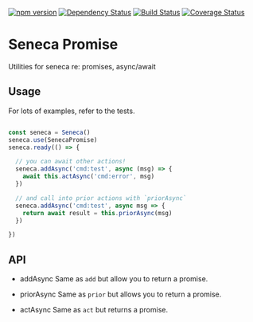 
[![npm version][npm-badge]][npm-url]
[![Dependency Status][david-badge]][david-url]
[![Build Status][travis-badge]][travis-url]
[![Coverage Status][coveralls-badge]][coveralls-url]

# Seneca Promise

Utilities for seneca re: promises, async/await

## Usage

For lots of examples, refer to the tests.

```js

const seneca = Seneca()
seneca.use(SenecaPromise)
seneca.ready(() => {

  // you can await other actions!
  seneca.addAsync('cmd:test', async (msg) => {
    await this.actAsync('cmd:error', msg)
  })

  // and call into prior actions with `priorAsync`
  seneca.addAsync('cmd:test', async msg => {
    return await result = this.priorAsync(msg)
  })

})

```

## API

* addAsync 
  Same as `add` but allow you to return a promise.

* priorAsync
  Same as `prior` but allows you to return a promise.

* actAsync
  Same as `act` but returns a promise.

[npm-badge]: https://badge.fury.io/js/hashifier.svg
[npm-url]: https://badge.fury.io/js/hashifier
[david-badge]: https://david-dm.org/tswaters/hashifier.svg
[david-url]: https://david-dm.org/tswaters/hashifier
[travis-badge]: https://travis-ci.org/tswaters/seneca-promise.svg?branch=master
[travis-url]: https://travis-ci.org/tswaters/seneca-promise
[coveralls-badge]: https://coveralls.io/repos/github/tswaters/seneca-promise/badge.svg?branch=master
[coveralls-url]: https://coveralls.io/github/tswaters/seneca-promise?branch=master
